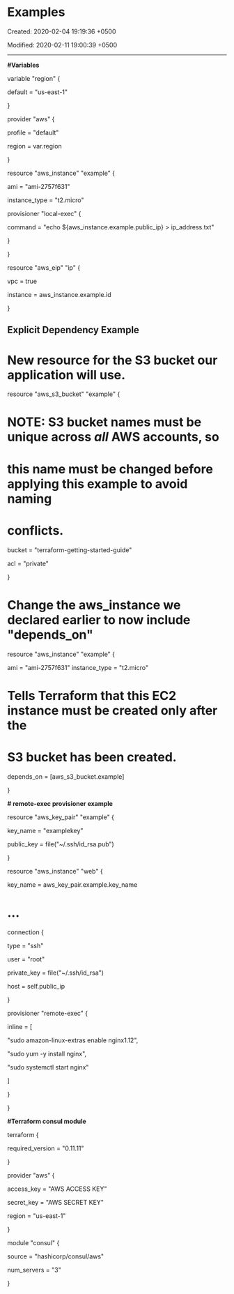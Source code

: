# Examples

Created: 2020-02-04 19:19:36 +0500

Modified: 2020-02-11 19:00:39 +0500

---

**#Variables**

variable "region" {

default = "us-east-1"

}



provider "aws" {

profile = "default"

region = var.region

}



resource "aws_instance" "example" {

ami = "ami-2757f631"

instance_type = "t2.micro"



provisioner "local-exec" {

command = "echo ${aws_instance.example.public_ip} > ip_address.txt"

}

}



resource "aws_eip" "ip" {

vpc = true

instance = aws_instance.example.id

}





## Explicit Dependency Example

# New resource for the S3 bucket our application will use.

resource "aws_s3_bucket" "example" {

# NOTE: S3 bucket names must be unique across _all_ AWS accounts, so

# this name must be changed before applying this example to avoid naming

# conflicts.

bucket = "terraform-getting-started-guide"

acl = "private"

}



# Change the aws_instance we declared earlier to now include "depends_on"

resource "aws_instance" "example" {

ami = "ami-2757f631" instance_type = "t2.micro"



# Tells Terraform that this EC2 instance must be created only after the

# S3 bucket has been created.

depends_on = [aws_s3_bucket.example]

}



**# remote-exec provisioner example**

resource "aws_key_pair" "example" {

key_name = "examplekey"

public_key = file("~/.ssh/id_rsa.pub")

}



resource "aws_instance" "web" {

key_name = aws_key_pair.example.key_name

# ...



connection {

type = "ssh"

user = "root"

private_key = file("~/.ssh/id_rsa")

host = self.public_ip

}



provisioner "remote-exec" {

inline = [

"sudo amazon-linux-extras enable nginx1.12",

"sudo yum -y install nginx",

"sudo systemctl start nginx"

]

}

}



**#Terraform consul module**

terraform {

required_version = "0.11.11"

}



provider "aws" {

access_key = "AWS ACCESS KEY"

secret_key = "AWS SECRET KEY"

region = "us-east-1"

}



module "consul" {

source = "hashicorp/consul/aws"

num_servers = "3"

}



